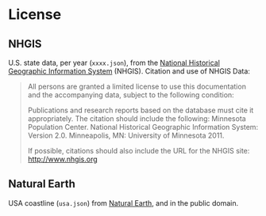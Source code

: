 # License

## NHGIS

U.S. state data, per year (`xxxx.json`), from the [National Historical Geographic Information System](http://www.nhgis.org) (NHGIS). Citation and use of NHGIS Data:

> All persons are granted a limited license to use this documentation and the accompanying data, subject to the following condition:
>
> Publications and research reports based on the database must cite it appropriately. The citation should include the following:
Minnesota Population Center. National Historical Geographic Information System: Version 2.0. Minneapolis, MN: University of Minnesota 2011.
>
> If possible, citations should also include the URL for the NHGIS site: http://www.nhgis.org

## Natural Earth

USA coastline (`usa.json`) from [Natural Earth](http://www.naturalearthdata.com/), and in the public domain.
